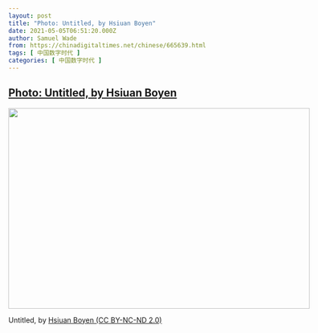 ```yaml
---
layout: post
title: "Photo: Untitled, by Hsiuan Boyen"
date: 2021-05-05T06:51:20.000Z
author: Samuel Wade
from: https://chinadigitaltimes.net/chinese/665639.html
tags: [ 中国数字时代 ]
categories: [ 中国数字时代 ]
---
```

<!--1620197480000-->
[Photo: Untitled, by Hsiuan Boyen](https://chinadigitaltimes.net/chinese/665639.html)
------

<div>
<div id="attachment_665640" style="width: 610px" class="wp-caption aligncenter"><img aria-describedby="caption-attachment-665640" src="http://chinadigitaltimes.net/wp-content/uploads/2021/05/51158608650_b02e7ce34f_c-e1620197413288.jpg" alt="" width="600" height="400" class="size-full wp-image-665640" srcset="https://chinadigitaltimes.net/chinese/files/2021/05/51158608650_b02e7ce34f_c-e1620197413288.jpg 600w, https://chinadigitaltimes.net/chinese/files/2021/05/51158608650_b02e7ce34f_c-e1620197413288-300x200.jpg 300w" sizes="(max-width: 600px) 100vw, 600px" /><p id="caption-attachment-665640" class="wp-caption-text">Untitled, by <a href="https://www.flickr.com/photos/boyen/51158608650">Hsiuan Boyen (CC BY-NC-ND 2.0)</a></p></div>
</div>
